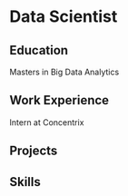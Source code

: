 # Data Scientist

## Education
Masters in Big Data Analytics

## Work Experience
Intern at Concentrix

## Projects

## Skills
